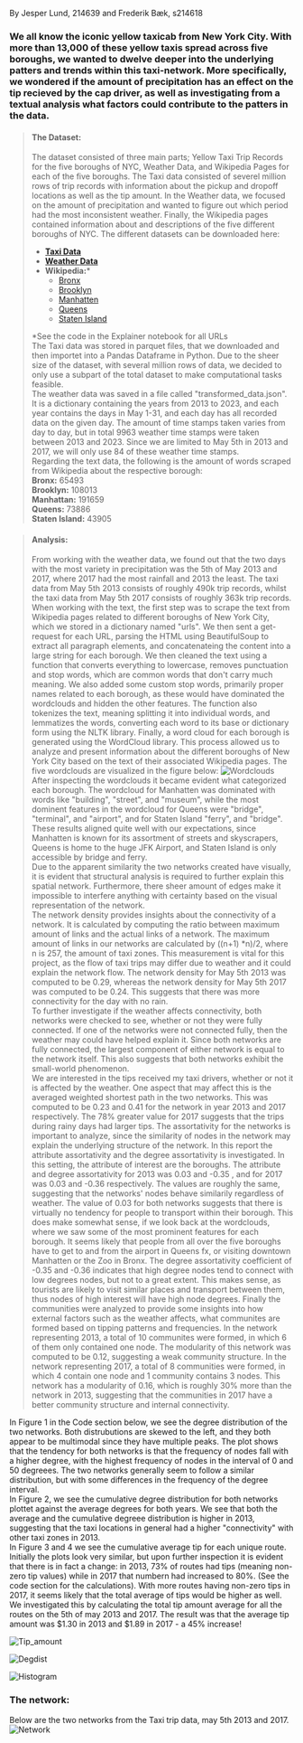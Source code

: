 By Jesper Lund, 214639 and Frederik Bæk, s214618

### We all know the iconic yellow taxicab from New York City. With more than 13,000 of these yellow taxis spread across five boroughs, we wanted to dwelve deeper into the underlying patters and trends within this taxi-network. More specifically, we wondered if the amount of precipitation has an effect on the tip recieved by the cap driver, as well as investigating from a textual analysis what factors could contribute to the patters in the data.

> #### The Dataset:  
> The dataset consisted of three main parts; Yellow Taxi Trip Records for the five boroughs of NYC, Weather Data, and Wikipedia Pages for each of the five boroughs. The Taxi data consisted of severel million rows of trip records with information about the pickup and dropoff locations as well as the tip amount. In the Weather data, we focused on the amount of precipitation and wanted to figure out which period had the most inconsistent weather. Finally, the Wikipedia pages contained information about and descriptions of the five different boroughs of NYC.
> The different datasets can be downloaded here:  
> - [**Taxi Data**](https://www.nyc.gov/site/tlc/about/tlc-trip-record-data.page)  
> - [**Weather Data**](https://www.wunderground.com/history/daily/us/ny/new-york-city/KLGA/date)  
> - **Wikipedia:***
>   - [Bronx](https://en.wikipedia.org/wiki/The_Bronx)
>   - [Brooklyn](https://en.wikipedia.org/wiki/Brooklyn)
>   - [Manhatten](https://en.wikipedia.org/wiki/Manhattan)
>   - [Queens](https://en.wikipedia.org/wiki/Queens)
>   - [Staten Island](https://en.wikipedia.org/wiki/Staten_Island)
> 
> *See the code in the Explainer notebook for all URLs
> <br>
> The Taxi data was stored in parquet files, that we downloaded and then importet into a Pandas Dataframe in Python. Due to the sheer size of the dataset, with several million rows of data, we decided to only use a subpart of the total dataset to make computational tasks feasible.  
> The weather data was saved in a file called "transformed_data.json". It is a dictionary containing the years from 2013 to 2023, and each year contains the days in May 1-31, and each day has all recorded data on the given day. The amount of time stamps taken varies from day to day, but in total 9963 weather time stamps were taken between 2013 and 2023. Since we are limited to May 5th in 2013 and 2017, we will only use 84 of these weather time stamps.  
> Regarding the text data, the following is the amount of words scraped from Wikipedia about the respective borough:
> <br>
> **Bronx:** 65493 
> <br>
> **Brooklyn:** 108013 
> <br>
> **Manhattan:** 191659 
> <br>
> **Queens:** 73886 
> <br>
> **Staten Island:** 43905  

> #### Analysis:  
> From working with the weather data, we found out that the two days with the most variety in precipitation was the 5th of May 2013 and 2017, where 2017 had the most rainfall and 2013 the least. The taxi data from May 5th 2013 consists of roughly 490k trip records, whilst the taxi data from May 5th 2017 consists of roughly 363k trip records.
> When working with the text, the first step was to scrape the text from Wikipedia pages related to different boroughs of New York City, which we stored in a dictionary named "urls". We then sent a get-request for each URL, parsing the HTML using BeautifulSoup to extract all paragraph elements, and concatenateing the content into a large string for each borough. We then cleaned the text using a function that converts everything to lowercase, removes punctuation and stop words, which are common words that don't carry much meaning. We also added some custom stop words, primarily proper names related to each borough, as these would have dominated the wordclouds and hidden the other features. The function also tokenizes the text, meaning splitting it into individual words, and lemmatizes the words, converting each word to its base or dictionary form using the NLTK library. Finally, a word cloud for each borough is generated using the WordCloud library. This process allowed us to analyze and present information about the different boroughs of New York City based on the text of their associated Wikipedia pages. The five wordclouds are visualized in the figure below:
> ![Wordclouds](docs/assets/Wordclouds.png)
> After inspecting the wordclouds it became evident what categorized each borough. The wordcloud for Manhatten was dominated with words like "building", "street", and "museum", while the most dominent features in the wordcloud for Queens were "bridge", "terminal", and "airport", and for Staten Island "ferry", and "bridge". These results aligned quite well with our expectations, since Manhatten is known for its assortment of streets and skyscrapers, Queens is home to the huge JFK Airport, and Staten Island is only accessible by bridge and ferry.  
> Due to the apparent similarity the two networks created have visually, it is evident that structural analysis is required to further explain this spatial network. Furthermore, there sheer amount of edges make it impossible to interfere anything with certainty based on the visual representation of the network.  
The network density provides insights about the connectivity of a network. It is calculated by computing the ratio between maximum amount of links and the actual links of a network. The maximum amount of links in our networks are calculated by ((n+1) *n)/2, where n is 257, the amount of taxi zones. This measurement is vital for this project, as the flow of taxi trips may differ due to weather and it could explain the network flow. The network density for May 5th 2013 was computed to be 0.29, whereas the network density for May 5th 2017 was computed to be 0.24. This suggests that there was more connectivity for the day with no rain.  
To further investigate if the weather affects connectivity, both networks were checked to see, whether or not they were fully connected. If one of the networks were not connected fully, then the weather may could have helped explain it. Since both networks are fully connected, the largest component of either network is equal to the network itself. This also suggests that both networks exhibit the small-world phenomenon.  
We are interested in the tips received my taxi drivers, whether or not it is affected by the weather. One aspect that may affect this is the averaged weighted shortest path in the two networks. This was computed to be 0.23 and 0.41 for the network in year 2013 and 2017 respectively. The 78% greater value for 2017 suggests that the trips during rainy days had larger tips.
> The assortativity for the networks is important to analyze, since the similarity of nodes in the network may explain the underlying structure of the network. In this report the attribute assortativity and the degree assortativity is investigated. In this setting, the attribute of interest are the boroughs. The attribute and degree assortativity for 2013 was 0.03 and -0.35 , and for 2017 was 0.03 and -0.36 respectively. The values are roughly the same, suggesting that the networks' nodes behave similarily regardless of weather. The value of 0.03 for both networks suggests that there is virtually no tendency for people to transport within their borough. This does make somewhat sense, if we look back at the wordclouds, where we saw some of the most prominent features for each borough. It seems likely that people from all over the five boroughs have to get to and from the airport in Queens fx, or visiting downtown Manhatten or the Zoo in Bronx. The degree assortativity coefficient of -0.35 and -0.36 indicates that high degree nodes tend to connect with low degrees nodes, but not to a great extent. This makes sense, as tourists are likely to visit similar places and transport between them, thus nodes of high interest will have high node degrees.
> Finally the communities were analyzed to provide some insights into how external factors such as the weather affects, what communites are formed based on tipping patterns and frequencies. In the network representing 2013, a total of 10 communites were formed, in which 6 of them only contained one node. The modularity of this network was computed to be 0.12, suggesting a weak community structure. In the network representing 2017, a total of 8 communities were formed, in which 4 contain one node and 1 community contains 3 nodes. This network has a modularity of 0.16, which is roughly 30% more than the network in 2013, suggesting that the communities in 2017 have a better community structure and internal connectivity.  

In Figure 1 in the Code section below, we see the degree distribution of the two networks. Both distrubutions are skewed to the left, and they both appear to be multimodal since they have multiple peaks. The plot shows that the tendency for both networks is that the frequency of nodes fall with a higher degree, with the highest frequency of nodes in the interval of 0 and 50 degreees. The two networks generally seem to follow a similar distribution, but with some differences in the frequency of the degree interval.  
In Figure 2, we see the cumulative degree distribution for both networks plottet against the average degrees for both years. We see that both the average and the cumulative degreee distribution is higher in 2013, suggesting that the taxi locations in general had a higher "connectivity" with other taxi zones in 2013.  
In Figure 3 and 4 we see the cumulative average tip for each unique route. Initially the plots look very similar, but upon further inspection it is evident that there is in fact a change: in 2013, 73% of routes had tips (meaning non-zero tip values) while in 2017 that numbern had increased to 80%. (See the code section for the calculations). With more routes having non-zero tips in 2017, it seems likely that the total average of tips would be higher as well. We investigated this by calculating the total tip amount average for all the routes on the 5th of may 2013 and 2017. The result was that the average tip amount was $1.30 in 2013 and $1.89 in 2017 - a 45% increase!

![Tip_amount](docs/assets/Combined.png)

![Degdist](docs/assets/Degdist.png)

![Histogram](docs/assets/Histogram.png)


### The network:  
Below are the two networks from the Taxi trip data, may 5th 2013 and 2017. 
![Network](docs/assets/Network.jpg)
